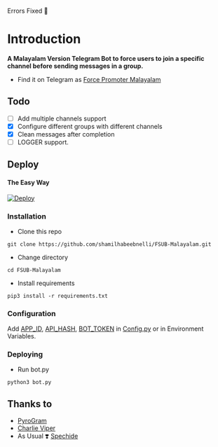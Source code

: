 Errors Fixed 👀


# Introduction
**A Malayalam Version Telegram Bot to force users to join a specific channel before sending messages in a group.**
- Find it on Telegram as [Force Promoter Malayalam](https://t.me/mwk_promoter)

## Todo
- [ ] Add multiple channels support
- [X] Configure different groups with different channels
- [X] Clean messages after completion
- [ ] LOGGER support.

## Deploy
#### The Easy Way

[![Deploy](https://www.herokucdn.com/deploy/button.svg)](https://heroku.com/deploy)

### Installation
- Clone this repo
```
git clone https://github.com/shamilhabeebnelli/FSUB-Malayalam.git
```
- Change directory
```
cd FSUB-Malayalam
```
- Install requirements
```
pip3 install -r requirements.txt
```

### Configuration
Add [APP_ID](https://my.telegram.org/apps), [API_HASH](https://my.telegram.org/apps), [BOT_TOKEN](https://t.me/botfather) in [Config.py](Config.py) or in Environment Variables.

### Deploying
- Run bot.py
```
python3 bot.py
```

## Thanks to
- [PyroGram](https://PyroGram.org)
- [Charlie Viper](t.me/viperadnanxd)
- As Usual ❣️ [Spechide](https://GitHub.com/spechide)

